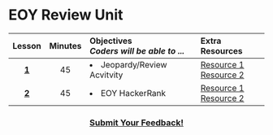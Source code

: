 # EOY Review Unit

|Lesson|Minutes|Objectives <br> *Coders will be able to ...*|Extra Resources|
|:-------:|:-------:|:-------|:-------|
|[**1**]()|45| <li>Jeopardy/Review Acvitvity</li>  |[Resource 1]()<br>[Resource 2]()|
|[**2**]()|45|<li>EOY HackerRank </li> |[Resource 1]()<br>[Resource 2]()|




<h3 align="center"><a href="https://docs.google.com/forms/d/e/1FAIpQLSfx0wkLyw_jSOhWR2yY8GTR8TV2NXYZc40us7aPHnl9bO6WAQ/viewform">Submit Your Feedback!</a></h3>

